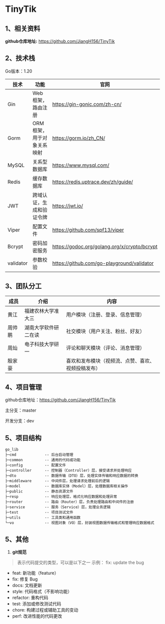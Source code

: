 # TinyTik

## 1、相关资料

**github仓库地址:** https://github.com/JiangH156/TinyTik


## 2、技术栈

Go版本：1.20

| 技术   | 功能             | 官网                                          |
|------|----------------|---------------------------------------------|
| Gin  | Web 框架，路由注册    | https://gin-gonic.com/zh-cn/                |
| Gorm | ORM框架，用于对象关系映射 | https://gorm.io/zh_CN/                      |
| MySQL | 关系型数据库         | https://www.mysql.com/                      |
| Redis | 缓存数据库          | https://redis.uptrace.dev/zh/guide/         |
| JWT  | 跨域认证，生成和验证令牌   | https://jwt.io/                             |
| Viper | 配置文件           | https://github.com/spf13/viper              |
| Bcrypt | 密码加密服务         | https://godoc.org/golang.org/x/crypto/bcrypt |
| validator     | 参数校验           | https://github.com/go-playground/validator  |



## 3、团队分工

| 成员   | 介绍                 | 内容                        |
| ------ | -------------------- |---------------------------|
| 黄江   | 福建农林大学准大三   | 用户模块（注册、登录、信息管理）          |
| 周帅鹏 | 湖南大学软件研二在读 | 社交模块（用户关注、粉丝、好友）          |
| 周灿   |   电子科技大学研一   | 评论和聊天模块（评论、消息管理）          |
| 殷家豪 |                      | 喜欢和发布模块（视频流、点赞、喜欢、视频投稿发布） |

## 4、项目管理

github仓库地址：https://github.com/JiangH156/TinyTik 

主分支：master 

开发分支：dev

## 5、项目结构

```
go_lib
├─cmd             -- 后台启动管理  
├─common          -- 通用的代码或功能
├─config          -- 配置文件
├─controller      -- 控制器（Controller）层，接受请求并处理响应
├─dto             -- 数据传输（DTO）层，处理实体传输和响应数据的转换
├─middleware      -- 中间件层，处理请求处理前后的逻辑
├─model           -- 数据库实体（Model）层，处理数据库相关操作
├─public          -- 静态资源文件
├─resp            -- 响应处理层，格式化响应数据和处理异常
├─router          -- 路由（Router）层，负责处理路由和中间件的注册
├─service         -- 服务（Service）层，处理业务逻辑
├─test            -- 项目测试文件
├─utils           -- 工具类和通用函数
└─vo              -- 视图对象（VO）层，封装视图数据传输格式和管理响应数据格式
```

## 5、其他

1. **git规范**

> 表示代码提交的类型，可以是以下之一
> 示例： fix: update the bug
- feat: 新功能（feature）
- fix: 修复 Bug
- docs: 文档更新
- style: 代码格式（不影响功能）
- refactor: 重构代码
- test: 添加或修改测试代码
- chore: 构建过程或辅助工具的变动
- perf: 改进性能的代码更改
